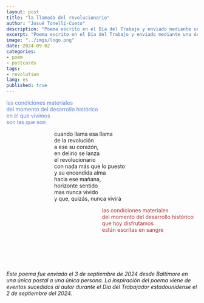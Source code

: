 ```yaml
---
layout: post
title: "la llamada del revolucionario"
author: "Josué Tonelli-Cueto"
description: "Poema escrito en el Día del Trabajo y enviado mediante una única postal a una única persona."
excerpt: "Poema escrito en el Día del Trabajo y enviado mediante una única postal a una única persona."
image: "../imgs/logo.png"
date: 2024-09-02
categories:
- poem
- postcards
tags:
- revolution
lang: es
published: true
---
```


<p style="color:#5980d4;">
las condiciones materiales<br/>
del momento del desarrollo histórico<br/>
en el que vivimos<br/>
son las que son
</p>

<p style="padding-left: 25%;">
cuando llama esa llama<br/>
de la revolución<br/>
a ese su corazón,<br/>
en delirio se lanza<br/>
el revolucionario<br/>
con nada más que lo puesto<br/>
y su encendida alma<br/>
hacia ese mañana,<br/>
horizonte sentido<br/>
mas nunca vivido<br/>
y que, quizás, nunca vivirá
</p>


<p style="color: #ac3235;padding-left: 50%;">
las condiciones materiales<br/>
del momento del desarrollo histórico<br/>
que hoy disfrutamos<br/>
están escritas en sangre
</p>

<br/>
<br/>
<br/>
<br/>
<br/>
<div class="jumbotron abstract" style="font-style: italic;">
Este poema fue enviado el 3 de septiembre de 2024 desde Baltimore en una única postal a una única persona. La inspiración del poema viene de eventos sucedidos al autor durante el Día del Trabajador estadounidense el 2 de septiembre del 2024.
</div>
